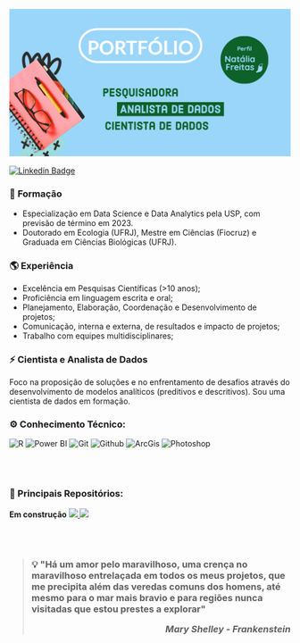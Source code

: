 <p align="center">
  <img src="https://github.com/nfreitas1990/nfreitas1990/blob/main/Adobe_Barra_portfolio.png" />
</p>

[![Linkedin Badge](https://img.shields.io/badge/-LinkedIn-blue?style=flat-square&logo=Linkedin&logoColor=white&link=https://www.linkedin.com/in/nat%C3%A1lia-freitas-de-souza-45829144//)](https://www.linkedin.com/in/nat%C3%A1lia-freitas-de-souza-45829144/)

### 🧪 **Formação** 
- Especialização em Data Science e Data Analytics pela USP, com previsão de término em 2023.
- Doutorado em Ecologia (UFRJ), Mestre em Ciências (Fiocruz) e Graduada em Ciências Biológicas (UFRJ).

### :earth_americas: **Experiência** 
- Excelência em Pesquisas Científicas (>10 anos);
- Proficiência em linguagem escrita e oral; 
- Planejamento, Elaboração, Coordenação e Desenvolvimento de projetos;
- Comunicação, interna e externa, de resultados e impacto de projetos;
- Trabalho com equipes multidisciplinares;

### ⚡ **Cientista e Analista de Dados**   
Foco na proposição de soluções e no enfrentamento de desafios através do desenvolvimento de modelos analíticos (preditivos e descritivos). Sou uma cientista de dados em formação.   
### ⚙️ Conhecimento Técnico:
![R](https://img.shields.io/badge/-R-black?style=flat-square&logo=R)
![Power BI](https://img.shields.io/badge/-Power%20BI-black?style=plastic&logo=Power-BI)
![Git](https://img.shields.io/badge/-Git-black?style=flat-square&logo=Git)
![Github](https://img.shields.io/badge/-Github-black?style=flat-square&logo=Github)
![ArcGis](https://img.shields.io/badge/-ArcGis-black?style=flat-square&logo=googlemaps)
![Photoshop](https://img.shields.io/badge/-Photoshop-black?style=flat-square&logo=adobephotoshop)

<br></br>

### <b> :rocket: Principais Repositórios</b>:

**Em construção**
<a href="https://github.com/nfreitas1990/DataScience">
  <img height="120em" src="https://github-readme-stats.vercel.app/api/pin/?username=nfreitas1990&repo=DataScience&theme=dark" />
</a>
<a href="https://github.com/nfreitas1990/PowerBi">
  <img height="120em" src="https://github-readme-stats.vercel.app/api/pin/?username=nfreitas1990&repo=PowerBi&theme=dark" />
</a>






<br></br>
>### :bulb: "Há um amor pelo maravilhoso, uma crença no maravilhoso entrelaçada em todos os meus projetos, que me precipita além das veredas comuns dos homens, até mesmo para o mar mais bravio e para regiões nunca visitadas que estou prestes a explorar"                                                                                       <p align="right">_Mary Shelley - Frankenstein_ </p>
